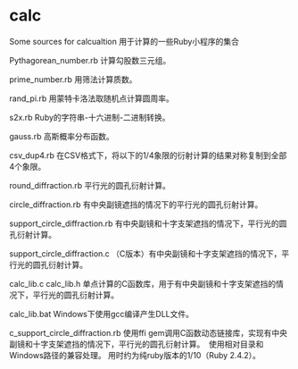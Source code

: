 # calc
Some sources for calcualtion
用于计算的一些Ruby小程序的集合

Pythagorean_number.rb
  计算勾股数三元组。
  
prime_number.rb
  用筛法计算质数。
  
rand_pi.rb
  用蒙特卡洛法取随机点计算圆周率。
  
s2x.rb
  Ruby的字符串-十六进制-二进制转换。
  
gauss.rb
  高斯概率分布函数。

csv_dup4.rb
  在CSV格式下，将以下的1/4象限的衍射计算的结果对称复制到全部4个象限。
  
round_diffraction.rb
  平行光的圆孔衍射计算。
  
circle_diffraction.rb
  有中央副镜遮挡的情况下的平行光的圆孔衍射计算。
  
support_circle_diffraction.rb
  有中央副镜和十字支架遮挡的情况下，平行光的圆孔衍射计算。
  
support_circle_diffraction.c
  （C版本）有中央副镜和十字支架遮挡的情况下，平行光的圆孔衍射计算。
  
calc_lib.c
calc_lib.h
  单点计算的C函数库，用于有中央副镜和十字支架遮挡的情况下，平行光的圆孔衍射计算。
  
calc_lib.bat
  Windows下使用gcc编译产生DLL文件。
  
c_support_circle_diffraction.rb
  使用ffi gem调用C函数动态链接库，实现有中央副镜和十字支架遮挡的情况下，平行光的圆孔衍射计算。
  使用相对目录和Windows路径的兼容处理。
  用时约为纯ruby版本的1/10（Ruby 2.4.2）。
